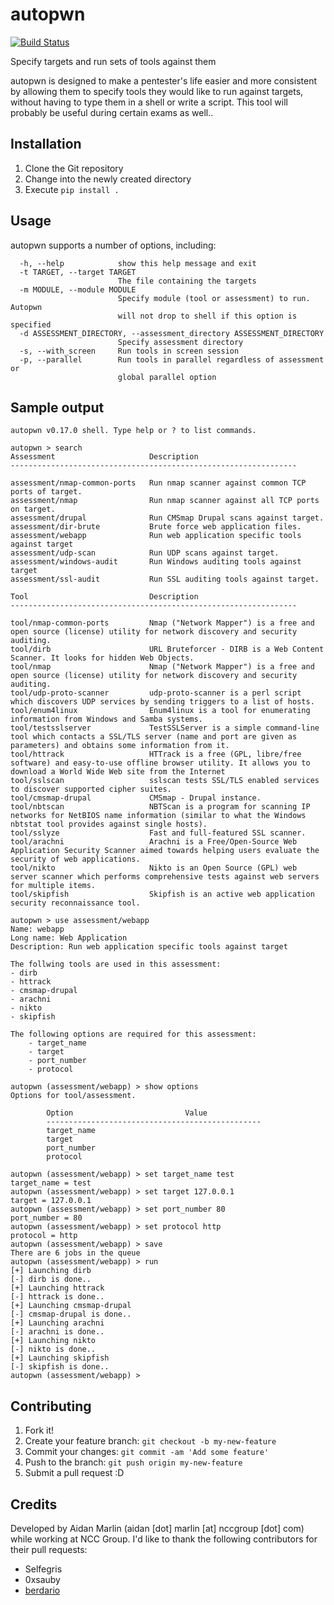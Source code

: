 # autopwn

[![Build Status](https://travis-ci.org/nccgroup/autopwn.svg)](https://travis-ci.org/nccgroup/autopwn)

Specify targets and run sets of tools against them

autopwn is designed to make a pentester's life easier and more consistent
by allowing them to specify tools they would like to run against targets,
without having to type them in a shell or write a script. This tool will
probably be useful during certain exams as well..

## Installation

1. Clone the Git repository
2. Change into the newly created directory
3. Execute ``pip install .``

## Usage

autopwn supports a number of options, including:

```
  -h, --help            show this help message and exit
  -t TARGET, --target TARGET
                        The file containing the targets
  -m MODULE, --module MODULE
                        Specify module (tool or assessment) to run. Autopwn
                        will not drop to shell if this option is specified
  -d ASSESSMENT_DIRECTORY, --assessment_directory ASSESSMENT_DIRECTORY
                        Specify assessment directory
  -s, --with_screen     Run tools in screen session
  -p, --parallel        Run tools in parallel regardless of assessment or
                        global parallel option
```

## Sample output

```
autopwn v0.17.0 shell. Type help or ? to list commands.

autopwn > search
Assessment                     Description
----------------------------------------------------------------

assessment/nmap-common-ports   Run nmap scanner against common TCP ports of target.
assessment/nmap                Run nmap scanner against all TCP ports on target.
assessment/drupal              Run CMSmap Drupal scans against target.
assessment/dir-brute           Brute force web application files.
assessment/webapp              Run web application specific tools against target
assessment/udp-scan            Run UDP scans against target.
assessment/windows-audit       Run Windows auditing tools against target
assessment/ssl-audit           Run SSL auditing tools against target.

Tool                           Description
----------------------------------------------------------------

tool/nmap-common-ports         Nmap ("Network Mapper") is a free and open source (license) utility for network discovery and security auditing.
tool/dirb                      URL Bruteforcer - DIRB is a Web Content Scanner. It looks for hidden Web Objects.
tool/nmap                      Nmap ("Network Mapper") is a free and open source (license) utility for network discovery and security auditing.
tool/udp-proto-scanner         udp-proto-scanner is a perl script which discovers UDP services by sending triggers to a list of hosts.
tool/enum4linux                Enum4linux is a tool for enumerating information from Windows and Samba systems.
tool/testsslserver             TestSSLServer is a simple command-line tool which contacts a SSL/TLS server (name and port are given as parameters) and obtains some information from it.
tool/httrack                   HTTrack is a free (GPL, libre/free software) and easy-to-use offline browser utility. It allows you to download a World Wide Web site from the Internet
tool/sslscan                   sslscan tests SSL/TLS enabled services to discover supported cipher suites.
tool/cmsmap-drupal             CMSmap - Drupal instance.
tool/nbtscan                   NBTScan is a program for scanning IP networks for NetBIOS name information (similar to what the Windows nbtstat tool provides against single hosts).
tool/sslyze                    Fast and full-featured SSL scanner.
tool/arachni                   Arachni is a Free/Open-Source Web Application Security Scanner aimed towards helping users evaluate the security of web applications.
tool/nikto                     Nikto is an Open Source (GPL) web server scanner which performs comprehensive tests against web servers for multiple items.
tool/skipfish                  Skipfish is an active web application security reconnaissance tool.

autopwn > use assessment/webapp
Name: webapp
Long name: Web Application
Description: Run web application specific tools against target

The follwing tools are used in this assessment:
- dirb
- httrack
- cmsmap-drupal
- arachni
- nikto
- skipfish

The following options are required for this assessment:
    - target_name
    - target
    - port_number
    - protocol

autopwn (assessment/webapp) > show options
Options for tool/assessment.

        Option                         Value
        ------------------------------------------------
        target_name                   
        target                        
        port_number                   
        protocol                      

autopwn (assessment/webapp) > set target_name test
target_name = test
autopwn (assessment/webapp) > set target 127.0.0.1
target = 127.0.0.1
autopwn (assessment/webapp) > set port_number 80
port_number = 80
autopwn (assessment/webapp) > set protocol http
protocol = http
autopwn (assessment/webapp) > save
There are 6 jobs in the queue
autopwn (assessment/webapp) > run
[+] Launching dirb
[-] dirb is done..
[+] Launching httrack
[-] httrack is done..
[+] Launching cmsmap-drupal
[-] cmsmap-drupal is done..
[+] Launching arachni
[-] arachni is done..
[+] Launching nikto
[-] nikto is done..
[+] Launching skipfish
[-] skipfish is done..
autopwn (assessment/webapp) > 
```

## Contributing

1. Fork it!
2. Create your feature branch: `git checkout -b my-new-feature`
3. Commit your changes: `git commit -am 'Add some feature'`
4. Push to the branch: `git push origin my-new-feature`
5. Submit a pull request :D

## Credits

Developed by Aidan Marlin (aidan [dot] marlin [at] nccgroup [dot] com)
while working at NCC Group. I'd like to thank the following contributors for
their pull requests:

- Selfegris
- 0xsauby
- [berdario](https://github.com/berdario/)
